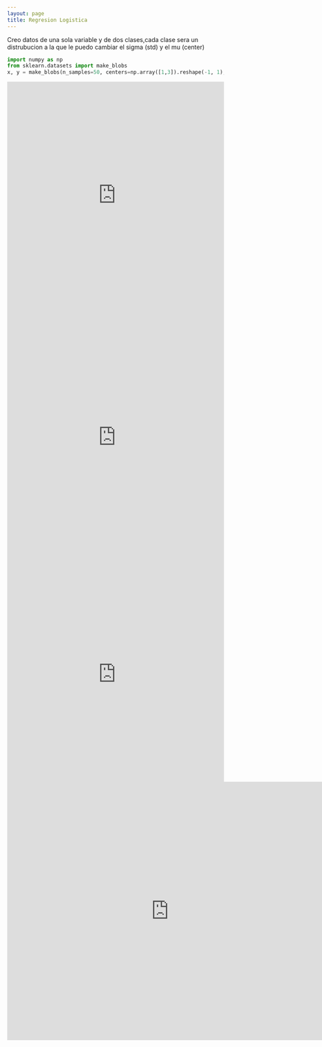 ```yaml
---
layout: page
title: Regresion Logistica
---
```




Creo datos de una sola variable y de dos clases,cada clase sera un distrubucion a la que le puedo cambiar el sigma (std) y el mu (center)


```python
import numpy as np
from sklearn.datasets import make_blobs
x, y = make_blobs(n_samples=50, centers=np.array([1,3]).reshape(-1, 1), n_features=1,random_state=1,cluster_std=0.8)
```





<iframe id="igraph" scrolling="no" style="border:none;" seamless="seamless" src="https://muydipalma.github.io/home/fig0.html" height="525" width="100%"></iframe>




<iframe src="https://muydipalma.github.io/home/bfig0.html"
    sandbox="allow-same-origin allow-scripts"
    width="100%"
    height="600"
    scrolling="no"
    seamless="seamless"
    frameborder="0">
</iframe>

<iframe src="https://muydipalma.github.io/home/assets/img/bfig0.html"
    sandbox="allow-same-origin allow-scripts"
    width="100%"
    height="500"
    scrolling="no"
    seamless="seamless"
    frameborder="0">
</iframe>


<iframe id="igraph" scrolling="no" style="border:none;" seamless="seamless" src="https://muydipalma.github.io/home/assets/img/figi.html" height=600 width=750 ></iframe>

